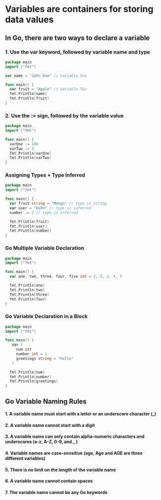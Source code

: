 # Variables are containers for storing data values

## In Go, there are two ways to declare a variable

### 1. Use the var keyword, followed by variable name and type

```go
package main
import ("fmt")

var name = "John Doe" // Variable One

func main() {
  var fruit = "Apple" // Variable Two
  fmt.Println(name)
  fmt.Println(fruit)
}
```

### 2. Use the := sign, followed by the variable value

```go
package main
import ("fmt")

func main() {
  varOne := 100
  varTwo := 2
  fmt.Println(varOne)
  fmt.Println(varTwo)
}
```

### Assigning Types + Type Inferred

```go
package main
import ("fmt")

func main() {
  var fruit string = "Mango" // type is string
  var user = "HuXn" // type is inferred
  number := 2 // type is inferred

  fmt.Println(fruit)
  fmt.Println(user)
  fmt.Println(number)
}
```

### Go Multiple Variable Declaration

```go
package main
import ("fmt")

func main() {
  var one, two, three, four, five int = 1, 2, 3, 4, 5

  fmt.Println(one)
  fmt.Println(two)
  fmt.Println(three)
  fmt.Println(four)
}
```

### Go Variable Declaration in a Block

```go
package main
import ("fmt")

func main() {
   var (
     num int
     number int = 1
     greetings string = "hello"
   )

  fmt.Println(num)
  fmt.Println(number)
  fmt.Println(greetings)
}
```

## Go Variable Naming Rules

#### 1. A variable name must start with a letter or an underscore character (\_)

#### 2. A variable name cannot start with a digit

#### 3. A variable name can only contain alpha-numeric characters and underscores (a-z, A-Z, 0-9, and \_ )

#### 4. Variable names are case-sensitive (age, Age and AGE are three different variables)

#### 5. There is no limit on the length of the variable name

#### 6. A variable name cannot contain spaces

#### 7. The variable name cannot be any Go keywords
